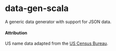 data-gen-scala
==============

A generic data generator with support for JSON data.

#### Attribution

US name data adapted from the [US Census Bureau](http://www.census.gov/topics/population/genealogy/data/1990_census/1990_census_namefiles.html).
